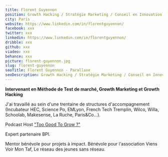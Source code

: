 ```yaml
---
title: Florent Guyennon
position: Growth Hacking / Stratégie Marketing / Conseil en Innovation
city: Paris
website: https://www.linkedin.com/in/florentguyennon/
facebook: xxx
twitter: xxx
linkedin: https://www.linkedin.com/in/florentguyennon/
dribble: xxx
github: xxx
viadeo: xxx
behance: xxx
picture: florent-guyennon.jpg
slug: florent-guyennon
seoTitle: Florent Guyennon - Parallaxe
seoDescription: Growth Hacking / Stratégie Marketing / Conseil en Innovation
---
```


**Intervenant en Méthode de Test de marché, Growth Marketing et Growth Hacking**

J'ai travaillé au sein d'une trentaine de structures d'accompagnement (Incubateur HEC, Science Po, EMLyon, French Tech Tremplin, Wilco, Willa, Schoolab, Makesense, La Ruche, Paris&Co...).

Podcast Host ["Too Good To Grow ?"](https://www.toogoodtogrow.com)

Expert partenaire BPI.

Mentor bénévole pour projets à impact.
Bénévole pour l'association Viens Voir Mon Taf, Le réseau des jeunes sans réseau.
